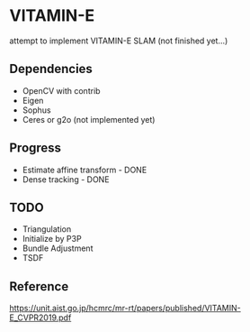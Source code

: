 # VITAMIN-E

attempt to implement VITAMIN-E SLAM (not finished yet...)

## Dependencies

* OpenCV with contrib
* Eigen
* Sophus
* Ceres or g2o (not implemented yet)

## Progress

* Estimate affine transform - DONE
* Dense tracking - DONE

## TODO

* Triangulation
* Initialize by P3P
* Bundle Adjustment
* TSDF

## Reference

https://unit.aist.go.jp/hcmrc/mr-rt/papers/published/VITAMIN-E_CVPR2019.pdf
